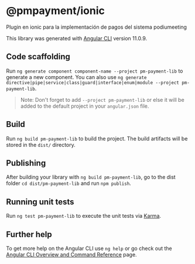 # @pmpayment/ionic

Plugin en ionic para la implementación de pagos del sistema podiumeeting

This library was generated with [Angular CLI](https://github.com/angular/angular-cli) version 11.0.9.

## Code scaffolding

Run `ng generate component component-name --project pm-payment-lib` to generate a new component. You can also use `ng generate directive|pipe|service|class|guard|interface|enum|module --project pm-payment-lib`.
> Note: Don't forget to add `--project pm-payment-lib` or else it will be added to the default project in your `angular.json` file. 

## Build

Run `ng build pm-payment-lib` to build the project. The build artifacts will be stored in the `dist/` directory.

## Publishing

After building your library with `ng build pm-payment-lib`, go to the dist folder `cd dist/pm-payment-lib` and run `npm publish`.

## Running unit tests

Run `ng test pm-payment-lib` to execute the unit tests via [Karma](https://karma-runner.github.io).

## Further help

To get more help on the Angular CLI use `ng help` or go check out the [Angular CLI Overview and Command Reference](https://angular.io/cli) page.
